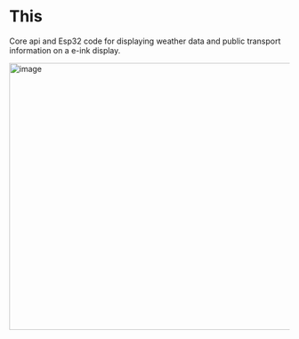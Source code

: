 # This
Core api and Esp32 code for displaying weather data and public transport information on a e-ink display.

<img width="800" height="480" alt="image" src="https://github.com/user-attachments/assets/ef5af0c6-ea3a-494d-b2af-3de6e70b3e6a" />
